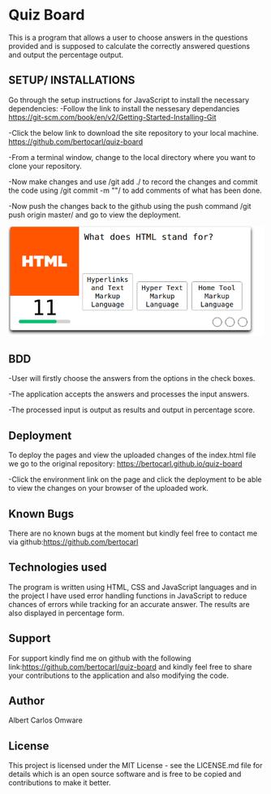 # Quiz Board
This is a program that allows a user to choose answers in the questions provided and is supposed to calculate the correctly answered questions and output the percentage output.

## SETUP/ INSTALLATIONS
Go through the setup instructions for JavaScript to install the necessary dependencies: -Follow the link to install the nessesary dependancies https://git-scm.com/book/en/v2/Getting-Started-Installing-Git

-Click the below link to download the site repository to your local machine. https://github.com/bertocarl/quiz-board

-From a terminal window, change to the local directory where you want to clone your repository.

-Now make changes and use /git add ./ to record the changes and commit the code using /git commit -m ""/ to add comments of what has been done.

-Now push the changes back to the github using the push command /git push origin master/ and go to view the deployment.

![image](https://github.com/bertocarl/quiz-board/blob/master/img/quiz.png)

## BDD

-User will firstly choose the answers from the options in the check boxes.

-The application accepts the answers and processes the input answers.

-The processed input is output as results and output in percentage score.


## Deployment
To deploy the pages and view the uploaded changes of the index.html file we go to the original repository: https://bertocarl.github.io/quiz-board

-Click the environment link on the page and click the deployment to be able to view the changes on your browser of the uploaded work.

## Known Bugs
There are no known bugs at the moment but kindly feel free to contact me via github:https://github.com/bertocarl

## Technologies used
The program is written using HTML, CSS and JavaScript languages and in the project I have used error handling functions in JavaScript to reduce chances of errors while tracking for an accurate answer. The results are also displayed in percentage form.

## Support
For support kindly find me on github with the following link:https://github.com/bertocarl/quiz-board and kindly feel free to share your contributions to the application and also modifying the code.

## Author
Albert Carlos Omware

## License
This project is licensed under the MIT License - see the LICENSE.md file for details which is an open source software and is free to be copied and contributions to make it better.
